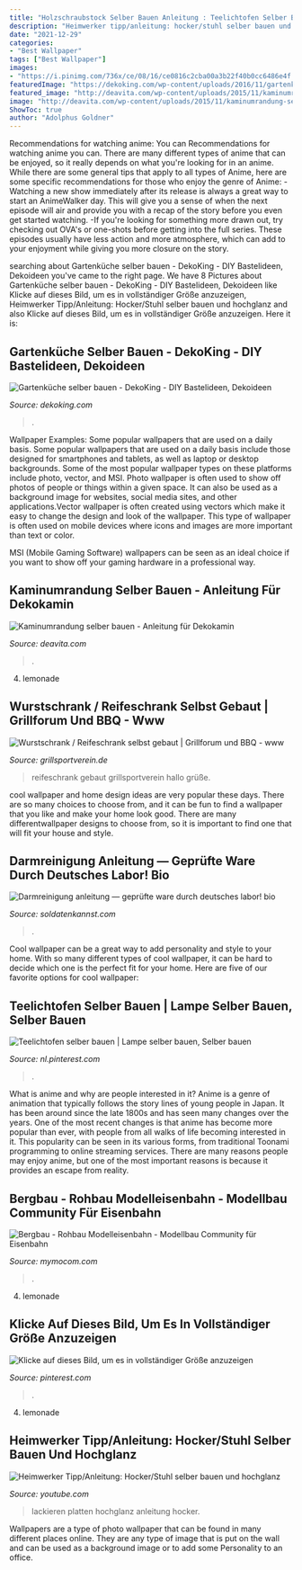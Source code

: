 ```yaml
---
title: "Holzschraubstock Selber Bauen Anleitung : Teelichtofen Selber Bauen"
description: "Heimwerker tipp/anleitung: hocker/stuhl selber bauen und hochglanz"
date: "2021-12-29"
categories:
- "Best Wallpaper"
tags: ["Best Wallpaper"]
images:
- "https://i.pinimg.com/736x/ce/08/16/ce0816c2cba00a3b22f40b0cc6486e4f.jpg"
featuredImage: "https://dekoking.com/wp-content/uploads/2016/11/gartenkueche-selber-bauen-dekoking-com.jpg"
featured_image: "http://deavita.com/wp-content/uploads/2015/11/kaminumrandung-selber-bauen-dekokamin-kamin-wandverkleidung-naturstein-deko-spiegel-weiss-grau.jpg"
image: "http://deavita.com/wp-content/uploads/2015/11/kaminumrandung-selber-bauen-dekokamin-kamin-wandverkleidung-naturstein-deko-spiegel-weiss-grau.jpg"
ShowToc: true
author: "Adolphus Goldner"
---
```



Recommendations for watching anime: You can
Recommendations for watching anime you can. There are many different types of anime that can be enjoyed, so it really depends on what you're looking for in an anime. While there are some general tips that apply to all types of Anime, here are some specific recommendations for those who enjoy the genre of Anime: 
-Watching a new show immediately after its release is always a great way to start an AnimeWalker day. This will give you a sense of when the next episode will air and provide you with a recap of the story before you even get started watching. 
-If you're looking for something more drawn out, try checking out OVA's or one-shots before getting into the full series. These episodes usually have less action and more atmosphere, which can add to your enjoyment while giving you more closure on the story.

	

		
searching about Gartenküche selber bauen - DekoKing - DIY Bastelideen, Dekoideen you've came to the right page. We have 8 Pictures about Gartenküche selber bauen - DekoKing - DIY Bastelideen, Dekoideen like Klicke auf dieses Bild, um es in vollständiger Größe anzuzeigen, Heimwerker Tipp/Anleitung: Hocker/Stuhl selber bauen und hochglanz and also Klicke auf dieses Bild, um es in vollständiger Größe anzuzeigen. Here it is:
		
    
## Gartenküche Selber Bauen - DekoKing - DIY Bastelideen, Dekoideen

<img loading=lazy src="https://dekoking.com/wp-content/uploads/2016/11/gartenkueche-selber-bauen-dekoking-com.jpg" onerror="this.onerror=null;this.src='https://tse1.mm.bing.net/th?id=OIP.LSga4rxwEWC0WsDUK_R0DwHaFj&amp;pid=15.1';" alt="Gartenküche selber bauen - DekoKing - DIY Bastelideen, Dekoideen">

_Source: dekoking.com_

>. 

	

Wallpaper Examples: Some popular wallpapers that are used on a daily basis.
Some popular wallpapers that are used on a daily basis include those designed for smartphones and tablets, as well as laptop or desktop backgrounds. Some of the most popular wallpaper types on these platforms include photo, vector, and MSI. 
Photo wallpaper is often used to show off photos of people or things within a given space. It can also be used as a background image for websites, social media sites, and other applications.Vector wallpaper is often created using vectors which make it easy to change the design and look of the wallpaper. This type of wallpaper is often used on mobile devices where icons and images are more important than text or color. 

MSI (Mobile Gaming Software) wallpapers can be seen as an ideal choice if you want to show off your gaming hardware in a professional way.

    
## Kaminumrandung Selber Bauen - Anleitung Für Dekokamin

<img loading=lazy src="http://deavita.com/wp-content/uploads/2015/11/kaminumrandung-selber-bauen-dekokamin-kamin-wandverkleidung-naturstein-deko-spiegel-weiss-grau.jpg" onerror="this.onerror=null;this.src='https://tse2.mm.bing.net/th?id=OIP.j7gOGrp3fWRgAxz1InTudgHaKh&amp;pid=15.1';" alt="Kaminumrandung selber bauen - Anleitung für Dekokamin">

_Source: deavita.com_

>. 

	

4. lemonade 

    
## Wurstschrank / Reifeschrank Selbst Gebaut | Grillforum Und BBQ - Www

<img loading=lazy src="https://www.grillsportverein.de/upload_neu/2009/01/4120_dsc00682_1.jpg" onerror="this.onerror=null;this.src='https://tse4.mm.bing.net/th?id=OIP.s19wEvnVbiMOJi_g6vjzJAHaJ4&amp;pid=15.1';" alt="Wurstschrank / Reifeschrank selbst gebaut | Grillforum und BBQ - www">

_Source: grillsportverein.de_

>reifeschrank gebaut grillsportverein hallo grüße. 

	

cool wallpaper and home design ideas are very popular these days. There are so many choices to choose from, and it can be fun to find a wallpaper that you like and make your home look good. There are many differentwallpaper designs to choose from, so it is important to find one that will fit your house and style.

    
## Darmreinigung Anleitung — Geprüfte Ware Durch Deutsches Labor! Bio

<img loading=lazy src="https://soldatenkannst.com/aztsby/YjFyMOhcdYqerL0zgn3bsQHaSh.jpg" onerror="this.onerror=null;this.src='https://tse4.mm.bing.net/th?id=OIP.DySGr7tgeHs1QLJJa8VNKQAAAA&amp;pid=15.1';" alt="Darmreinigung anleitung — geprüfte ware durch deutsches labor! bio">

_Source: soldatenkannst.com_

>. 

	

Cool wallpaper can be a great way to add personality and style to your home. With so many different types of cool wallpaper, it can be hard to decide which one is the perfect fit for your home. Here are five of our favorite options for cool wallpaper: 

    
## Teelichtofen Selber Bauen | Lampe Selber Bauen, Selber Bauen

<img loading=lazy src="https://i.pinimg.com/736x/ce/08/16/ce0816c2cba00a3b22f40b0cc6486e4f.jpg" onerror="this.onerror=null;this.src='https://tse1.mm.bing.net/th?id=OIP.MhpnerqWV_KIgCaavpsHNQHaOL&amp;pid=15.1';" alt="Teelichtofen selber bauen | Lampe selber bauen, Selber bauen">

_Source: nl.pinterest.com_

>. 

	

What is anime and why are people interested in it?
Anime is a genre of animation that typically follows the story lines of young people in Japan. It has been around since the late 1800s and has seen many changes over the years. One of the most recent changes is that anime has become more popular than ever, with people from all walks of life becoming interested in it. This popularity can be seen in its various forms, from traditional Toonami programming to online streaming services. There are many reasons people may enjoy anime, but one of the most important reasons is because it provides an escape from reality.

    
## Bergbau - Rohbau Modelleisenbahn - Modellbau Community Für Eisenbahn

<img loading=lazy src="https://www.mymocom.com/__we_thumbs__/8778_5_Bild_02_ce15cc6f7175321a94562a75c8de7409_DSCF1813.jpg" onerror="this.onerror=null;this.src='https://tse3.mm.bing.net/th?id=OIP.gi9kni7FfuNBZQyMTj-UbAHaJ4&amp;pid=15.1';" alt="Bergbau - Rohbau Modelleisenbahn - Modellbau Community für Eisenbahn">

_Source: mymocom.com_

>. 

	

4. lemonade 

    
## Klicke Auf Dieses Bild, Um Es In Vollständiger Größe Anzuzeigen

<img loading=lazy src="https://i.pinimg.com/736x/f1/f9/f9/f1f9f92389af5169ba69a21eda9e6387.jpg" onerror="this.onerror=null;this.src='https://tse1.mm.bing.net/th?id=OIP.Oe7m3BiAknbsBZ-Gc-a6sgHaNL&amp;pid=15.1';" alt="Klicke auf dieses Bild, um es in vollständiger Größe anzuzeigen">

_Source: pinterest.com_

>. 

	

4. lemonade 

    
## Heimwerker Tipp/Anleitung: Hocker/Stuhl Selber Bauen Und Hochglanz

<img loading=lazy src="https://i.ytimg.com/vi/hzcx7owsk88/maxresdefault.jpg" onerror="this.onerror=null;this.src='https://tse4.mm.bing.net/th?id=OIP.WMc1j0h-34fH8W-QhI-9ggHaEK&amp;pid=15.1';" alt="Heimwerker Tipp/Anleitung: Hocker/Stuhl selber bauen und hochglanz">

_Source: youtube.com_

>lackieren platten hochglanz anleitung hocker. 

	



Wallpapers are a type of photo wallpaper that can be found in many different places online. They are any type of image that is put on the wall and can be used as a background image or to add some Personality to an office.

